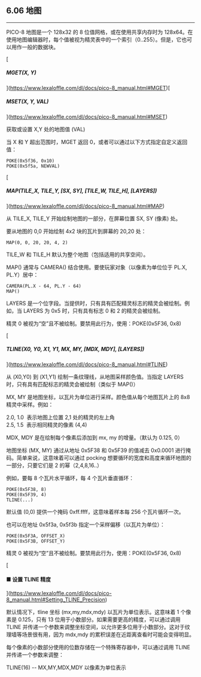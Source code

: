 ## 6.06 地图

------------

PICO-8 地图是一个 128x32 的 8 位值网格，或在使用共享内存时为 128x64。在使用地图编辑器时，每个值被视为精灵表中的一个索引（0..255）。但是，它也可以用作一般的数据块。

  
[

##### MGET(X, Y)

](https://www.lexaloffle.com/dl/docs/pico-8_manual.html#MGET)[

##### MSET(X, Y, VAL)

](https://www.lexaloffle.com/dl/docs/pico-8_manual.html#MSET)

获取或设置 X,Y 处的地图值 (VAL)

当 X 和 Y 超出范围时，MGET 返回 0，或者可以通过以下方式指定自定义返回值：

```
POKE(0x5f36, 0x10)  
POKE(0x5f5a, NEWVAL)  
```

  
[

##### MAP(TILE_X, TILE_Y, [SX, SY], [TILE_W, TILE_H], [LAYERS])

](https://www.lexaloffle.com/dl/docs/pico-8_manual.html#MAP)

从 TILE_X, TILE_Y 开始绘制地图的一部分，在屏幕位置 SX, SY (像素) 处。

要从地图的 0,0 开始绘制 4x2 块的瓦片到屏幕的 20,20 处：

```
MAP(0, 0, 20, 20, 4, 2)  
```

TILE_W 和 TILE_H 默认为整个地图（包括适用的共享空间）。

MAP() 通常与 CAMERA() 结合使用。要使玩家对象（以像素为单位位于 PL.X, PL.Y）居中：

```
CAMERA(PL.X - 64, PL.Y - 64)  
MAP()  
```

LAYERS 是一个位字段。当提供时，只有具有匹配精灵标志的精灵会被绘制。例如，当 LAYERS 为 0x5 时，只有具有标志 0 和 2 的精灵会被绘制。

精灵 0 被视为“空”且不被绘制。要禁用此行为，使用：POKE(0x5F36, 0x8)

  
[

##### TLINE(X0, Y0, X1, Y1, MX, MY, [MDX, MDY], [LAYERS])

](https://www.lexaloffle.com/dl/docs/pico-8_manual.html#TLINE)

从 (X0,Y0) 到 (X1,Y1) 绘制一条纹理线，从地图采样颜色值。当指定 LAYERS 时，只有具有匹配标志的精灵会被绘制（类似于 MAP()）

MX, MY 是地图坐标，以瓦片为单位进行采样。颜色值从每个地图瓦片上的 8x8 精灵中采样。例如：

2.0, 1.0  表示地图上位置 2,1 处的精灵的左上角  
2.5, 1.5  表示相同精灵的像素 (4,4)  

MDX, MDY 是在绘制每个像素后添加到 mx, my 的增量。（默认为 0.125, 0）

地图坐标 (MX, MY) 通过从地址 0x5F38 和 0x5F39 的值减去 0x0.0001 进行掩码。简单来说，这意味着可以通过 pocking 想要循环的宽度和高度来循环地图的一部分，只要它们是 2 的幂（2,4,8,16..）

例如，要每 8 个瓦片水平循环，每 4 个瓦片垂直循环：

```
POKE(0x5F38, 8)  
POKE(0x5F39, 4)  
TLINE(...)  
```

默认值 (0,0) 提供一个掩码 0xff.ffff，这意味着样本每 256 个瓦片循环一次。

也可以在地址 0x5f3a, 0x5f3b 指定一个采样偏移（以瓦片为单位）：

```
POKE(0x5F3A, OFFSET_X)  
POKE(0x5F3B, OFFSET_Y)  
```

精灵 0 被视为“空”且不被绘制。要禁用此行为，使用：POKE(0x5F36, 0x8)

[

#### ■ 设置 TLINE 精度

](https://www.lexaloffle.com/dl/docs/pico-8_manual.html#Setting_TLINE_Precision)

默认情况下，tline 坐标 (mx,my,mdx,mdy) 以瓦片为单位表示。这意味着 1 个像素是 0.125，只有 13 位用于小数部分。如果需要更高的精度，可以通过调用 TLINE 并传递一个参数来调整坐标空间，以允许更多位用于小数部分。这对于纹理墙等场景很有用，因为 mdx,mdy 的累积误差在近距离查看时可能会变得明显。

每个像素的小数部分使用的位数存储在一个特殊寄存器中，可以通过调用 TLINE 并传递一个参数来调整：

TLINE(16) -- MX,MY,MDX,MDY 以像素为单位表示